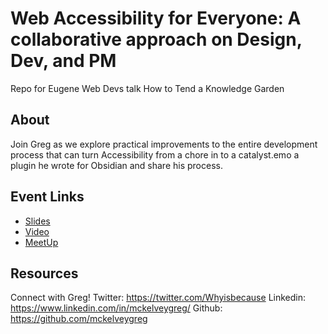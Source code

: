 # Web Accessibility for Everyone: A collaborative approach on Design, Dev, and PM
Repo for Eugene Web Devs talk How to Tend a Knowledge Garden

## About

Join Greg as we explore practical improvements to the entire development process that can turn Accessibility from a chore in to a catalyst.emo a plugin he wrote for Obsidian and share his process.


## Event Links

- [Slides]()
- [Video](https://www.youtube.com/watch?v=lrXyUqGh3Vs)
- [MeetUp](https://www.meetup.com/eugenewebdevs/events/292754389/)

## Resources

Connect with Greg!
Twitter: https://twitter.com/Whyisbecause
Linkedin: https://www.linkedin.com/in/mckelveygreg/
Github: https://github.com/mckelveygreg
